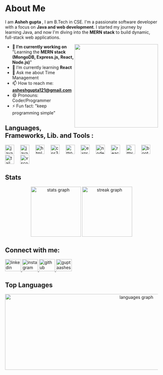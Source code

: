 # About Me
I am <b>Asheh gupta </b>, I am  B.Tech in CSE. I'm a passionate software developer with a focus on <b>Java and web development</b>. I started my journey by learning Java, and now I'm diving into the <b>MERN stack</b> to build dynamic, full-stack web applications.

<img
  align="right"
  width="275x"
  src="https://media.tenor.com/trwMzHIDQlQAAAAj/hack-hacking.gif"
/>


- 🔭 <b>I’m currently working on </b>"Learning the <b>MERN stack (MongoDB, Express.js, React, Node.js)</b>"
- 🌱 I’m currently learning <b>React</b>
- 💬 Ask me about Time Management 
- 📫 How to reach me: <b>asheshgupta121@gmail.com</b>
- 😄 Pronouns: Coder/Programmer
- ⚡ Fun fact: "keep programming simple"

<h2 align="left">Languages, Frameworks, Lib. and Tools :</h2>
<p align="left"> 
 <div align="left">
  <img src="https://skillicons.dev/icons?i=java" height="30" alt="java logo"  />
  <img width="12" />
  <img src="https://cdn.jsdelivr.net/gh/devicons/devicon/icons/javascript/javascript-original.svg" height="30" alt="javascript logo"  />
  <img width="12" />
  <img src="https://cdn.jsdelivr.net/gh/devicons/devicon/icons/html5/html5-original.svg" height="30" alt="html5 logo"  />
  <img width="12" />
  <img src="https://cdn.jsdelivr.net/gh/devicons/devicon/icons/css3/css3-original.svg" height="30" alt="css3 logo"  />
  <img width="12" />
  <img src="https://skillicons.dev/icons?i=mongodb" height="30" alt="mongodb logo"  />
  <img width="12" />
  <img src="https://skillicons.dev/icons?i=express" height="30" alt="express logo"  />
  <img width="12" />
  <img src="https://skillicons.dev/icons?i=nodejs" height="30" alt="nodejs logo"  />
  <img width="12" />
  <img src="https://cdn.jsdelivr.net/gh/devicons/devicon/icons/react/react-original.svg" height="30" alt="react logo"  />
  <img width="12" />
  <img src="https://skillicons.dev/icons?i=mysql" height="30" alt="mysql logo"  />
  <img width="12" />
  <img src="https://skillicons.dev/icons?i=bootstrap" height="30" alt="bootstrap logo"  />
  <img width="12" />
  <img src="https://skillicons.dev/icons?i=tailwind" height="30" alt="tailwindcss logo"  />
  <img width="12" />
  <img src="https://skillicons.dev/icons?i=vscode" height="30" alt="vscode logo"  />
</div>
</p>


## Stats

<div align="center">
  <img src="https://github-readme-stats.vercel.app/api?username=asheshgupta121git&hide_title=false&hide_rank=false&show_icons=true&include_all_commits=true&count_private=true&disable_animations=false&theme=dracula&locale=en&hide_border=false&order=1"
    aling= "right" height="165" alt="stats graph"  />
  
  <img src="https://streak-stats.demolab.com?user=asheshgupta121git &locale=en&mode=daily&theme=dracula&hide_border=false&border_radius=5&order=3" height="165" aling="left" alt="streak graph"  />
</div>



## Connect with me: 
<div align="left">
  <a href="https://www.linkedin.com/in/ashesh-gupta-05651b276/" target="_blank">
    <img src="https://raw.githubusercontent.com/maurodesouza/profile-readme-generator/master/src/assets/icons/social/linkedin/default.svg" width="52" height="40" alt="linkedin logo"  />
  </a>
  
  <a href="https://www.instagram.com/brownmax60/?__pwa=1" target="_blank">
    <img src="https://raw.githubusercontent.com/maurodesouza/profile-readme-generator/master/src/assets/icons/social/instagram/default.svg" width="52" height="40" alt="instagram logo"  />
  </a>
  
  <a href="https://github.com/asheshgupta121git" target="_blank" >
  <img src='https://cdn.jsdelivr.net/npm/simple-icons@3.0.1/icons/github.svg' alt='github' width="52" height="40" alt="github logo"/>
  </a> 
  <a href="https://www.leetcode.com/guptaashesh180" target="blank">
    <img src="https://cdn.iconscout.com/icon/free/png-256/free-leetcode-logo-icon-download-in-svg-png-gif-file-formats--technology-social-media-vol-4-pack-logos-icons-2944960.png?f=webp" alt="guptaashesh180" height="40" width="52" /></a>
  
</div>

## Top Languages
<div align="center">
  <img src="https://github-readme-stats.vercel.app/api/top-langs?username=asheshgupta121git&locale=en&hide_title=false&layout=compact&card_width=320&langs_count=5&theme=dracula&hide_border=true&order=2" height="250" width="850" alt="languages graph"  />
</div>






